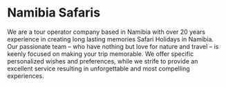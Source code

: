 # Namibia Safaris
We are a tour operator company based in Namibia with over 20 years experience in creating long lasting memories Safari Holidays in Namibia. Our passionate team – who have nothing but love for nature and travel – is keenly focused on making your trip memorable. We offer specific personalized wishes and preferences, while we strife to provide an excellent service resulting in unforgettable and most compelling experiences.
